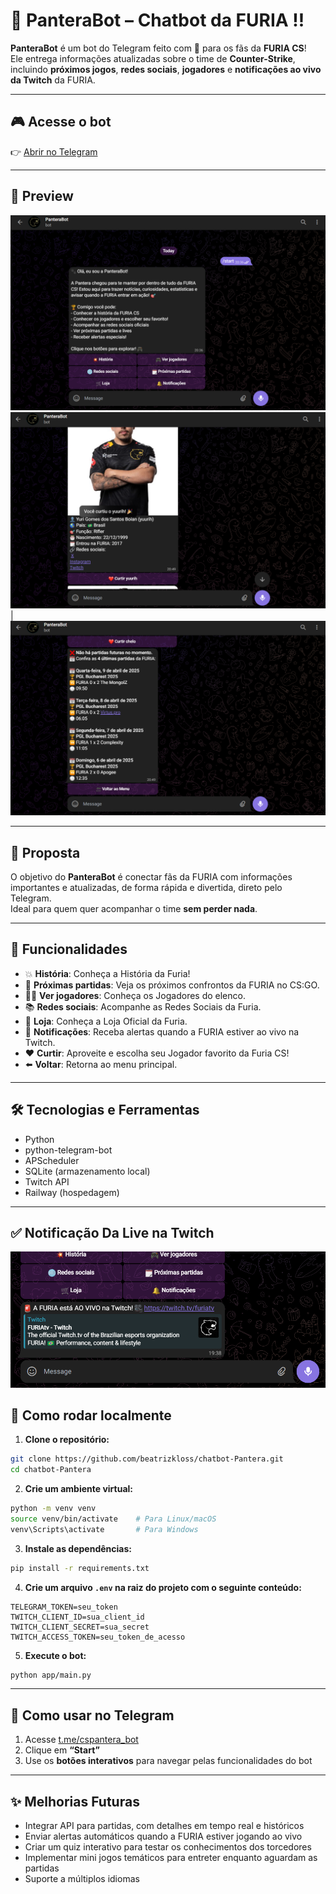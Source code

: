# 🐾 PanteraBot – Chatbot da FURIA !!

**PanteraBot** é um bot do Telegram feito com 💜 para os fãs da **FURIA CS**!  
Ele entrega informações atualizadas sobre o time de **Counter-Strike**, incluindo **próximos jogos**, **redes sociais**, **jogadores** e **notificações ao vivo da Twitch** da FURIA.

---

## 🎮 Acesse o bot

👉 [Abrir no Telegram](https://t.me/cspantera_bot)  

---

## 📸 Preview

 ![Menu](./app/img/start.png) ![Curtir](./app/img/Curtir.png) | ![Partidas](./app/img/Partidas.png) 

---

## 🧠 Proposta

O objetivo do **PanteraBot** é conectar fãs da FURIA com informações importantes e atualizadas, de forma rápida e divertida, direto pelo Telegram.  
Ideal para quem quer acompanhar o time **sem perder nada**.

---

## 🚀 Funcionalidades

- 💥 **História**: Conheça a História da Furia! 
- 📅 **Próximas partidas**: Veja os próximos confrontos da FURIA no CS:GO.
- 🧑‍💻 **Ver jogadores**: Conheça os Jogadores do elenco.
- 📚 **Redes sociais**: Acompanhe as Redes Sociais da Furia.
- 🛒 **Loja**: Conheça a Loja Oficial da Furia.
- 🔔 **Notificações**: Receba alertas quando a FURIA estiver ao vivo na Twitch.
- ❤️ **Curtir**: Aproveite e escolha seu Jogador favorito da Furia CS!
- ⬅️ **Voltar**: Retorna ao menu principal.

---

## 🛠️ Tecnologias e Ferramentas

- Python
- python-telegram-bot
- APScheduler
- SQLite (armazenamento local)
- Twitch API
- Railway (hospedagem)

---

## ✅ Notificação Da Live na Twitch
![Notificação](./app/img/furiaAovivo.png) 
## 🧪 Como rodar localmente

1. **Clone o repositório:**
```bash
git clone https://github.com/beatrizkloss/chatbot-Pantera.git
cd chatbot-Pantera
```

2. **Crie um ambiente virtual:**
```bash
python -m venv venv
source venv/bin/activate    # Para Linux/macOS
venv\Scripts\activate       # Para Windows
```

3. **Instale as dependências:**
```bash
pip install -r requirements.txt
```

4. **Crie um arquivo `.env` na raiz do projeto com o seguinte conteúdo:**
```
TELEGRAM_TOKEN=seu_token
TWITCH_CLIENT_ID=sua_client_id
TWITCH_CLIENT_SECRET=sua_secret
TWITCH_ACCESS_TOKEN=seu_token_de_acesso
```

5. **Execute o bot:**
```bash
python app/main.py
```

---

## 🤖 Como usar no Telegram

1. Acesse [t.me/cspantera_bot](https://t.me/cspantera_bot)  
2. Clique em **“Start”**  
3. Use os **botões interativos** para navegar pelas funcionalidades do bot  

---

## ✨ Melhorias Futuras

- Integrar API para partidas, com detalhes em tempo real e históricos
- Enviar alertas automáticos quando a FURIA estiver jogando ao vivo
- Criar um quiz interativo para testar os conhecimentos dos torcedores
- Implementar mini jogos temáticos para entreter enquanto aguardam as partidas
- Suporte a múltiplos idiomas 
